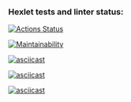 ### Hexlet tests and linter status:
[![Actions Status](https://github.com/tarvarrs/python-project-49/actions/workflows/hexlet-check.yml/badge.svg)](https://github.com/tarvarrs/python-project-49/actions)

[![Maintainability](https://api.codeclimate.com/v1/badges/f0648ad8f636d07e5ca3/maintainability)](https://codeclimate.com/github/tarvarrs/python-project-49/maintainability)

[![asciicast](https://asciinema.org/a/K4F6o6JneGdk8GjcCSYfidNe0.svg)](https://asciinema.org/a/K4F6o6JneGdk8GjcCSYfidNe0)

[![asciicast](https://asciinema.org/a/CaynLX2051jpbYQXePL0gWzH9.svg)](https://asciinema.org/a/CaynLX2051jpbYQXePL0gWzH9)

[![asciicast](https://asciinema.org/a/x0hFw4pr4s4aLd92RwU7dxAd3.svg)](https://asciinema.org/a/x0hFw4pr4s4aLd92RwU7dxAd3)
